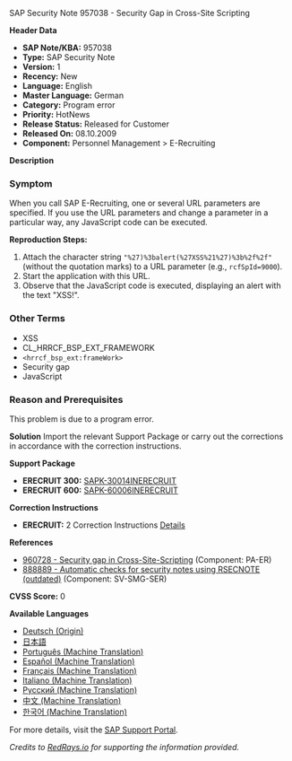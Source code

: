 SAP Security Note 957038 - Security Gap in Cross-Site Scripting

**Header Data**
- **SAP Note/KBA:** 957038
- **Type:** SAP Security Note
- **Version:** 1
- **Recency:** New
- **Language:** English
- **Master Language:** German
- **Category:** Program error
- **Priority:** HotNews
- **Release Status:** Released for Customer
- **Released On:** 08.10.2009
- **Component:** Personnel Management > E-Recruiting

**Description**
### Symptom
When you call SAP E-Recruiting, one or several URL parameters are specified. If you use the URL parameters and change a parameter in a particular way, any JavaScript code can be executed.

**Reproduction Steps:**
1. Attach the character string `"%27)%3balert(%27XSS%21%27)%3b%2f%2f"` (without the quotation marks) to a URL parameter (e.g., `rcfSpId=9000`).
2. Start the application with this URL.
3. Observe that the JavaScript code is executed, displaying an alert with the text "XSS!".

### Other Terms
- XSS
- CL_HRRCF_BSP_EXT_FRAMEWORK
- `<hrrcf_bsp_ext:frameWork>`
- Security gap
- JavaScript

### Reason and Prerequisites
This problem is due to a program error.

**Solution**
Import the relevant Support Package or carry out the corrections in accordance with the correction instructions.

**Support Package**
- **ERECRUIT 300:** [SAPK-30014INERECRUIT](https://me.sap.com/supportpackage/SAPK-30014INERECRUIT)
- **ERECRUIT 600:** [SAPK-60006INERECRUIT](https://me.sap.com/supportpackage/SAPK-60006INERECRUIT)

**Correction Instructions**
- **ERECRUIT:** 2 Correction Instructions [Details](https://me.sap.com/corrins/0000957038/353)

**References**
- [960728 - Security gap in Cross-Site-Scripting](https://me.sap.com/notes/960728) (Component: PA-ER)
- [888889 - Automatic checks for security notes using RSECNOTE (outdated)](https://me.sap.com/notes/888889) (Component: SV-SMG-SER)

**CVSS Score:** 0

**Available Languages**
- [Deutsch (Origin)](https://me.sap.com/notes/0000957038/D)
- [日本語](https://me.sap.com/notes/0000957038/J)
- [Português (Machine Translation)](https://me.sap.com/notes/0000957038/P)
- [Español (Machine Translation)](https://me.sap.com/notes/0000957038/S)
- [Français (Machine Translation)](https://me.sap.com/notes/0000957038/F)
- [Italiano (Machine Translation)](https://me.sap.com/notes/0000957038/I)
- [Русский (Machine Translation)](https://me.sap.com/notes/0000957038/R)
- [中文 (Machine Translation)](https://me.sap.com/notes/0000957038/1)
- [한국어 (Machine Translation)](https://me.sap.com/notes/0000957038/3)

For more details, visit the [SAP Support Portal](https://me.sap.com/notes/957038).

*Credits to [RedRays.io](https://redrays.io) for supporting the information provided.*